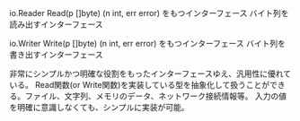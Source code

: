 io.Reader
Read(p []byte) (n int, err error) をもつインターフェース
バイト列を読み出すインターフェース

io.Writer
Write(p []byte) (n int, err error) をもつインターフェース
バイト列を書き出すインターフェース

非常にシンプルかつ明確な役割をもったインターフェースゆえ、汎用性に優れている。
Read関数(or Write関数)を実装している型を抽象化して扱うことができる。ファイル、文字列、メモリのデータ、ネットワーク接続情報等。
入力の値を明確に意識しなくても、シンプルに実装が可能。
